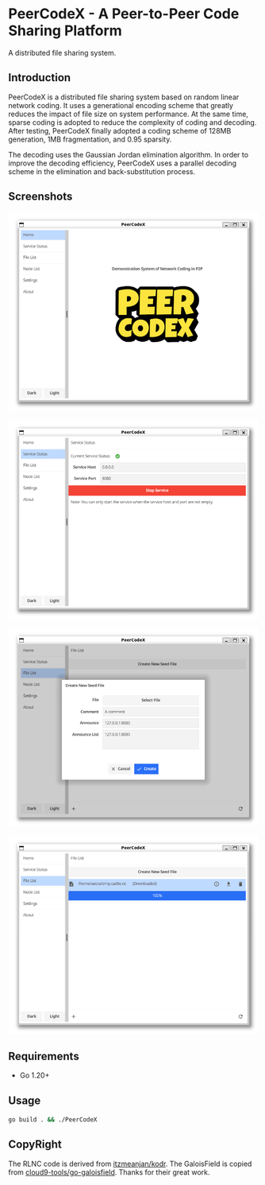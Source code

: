# PeerCodeX - A Peer-to-Peer Code Sharing Platform

A distributed file sharing system.

## Introduction

PeerCodeX is a distributed file sharing system based on random linear network coding. It uses a generational encoding scheme that greatly reduces the impact of file size on system performance. At the same time, sparse coding is adopted to reduce the complexity of coding and decoding. After testing, PeerCodeX finally adopted a coding scheme of 128MB generation, 1MB fragmentation, and 0.95 sparsity.

The decoding uses the Gaussian Jordan elimination algorithm. In order to improve the decoding efficiency, PeerCodeX uses a parallel decoding scheme in the elimination and back-substitution process.

## Screenshots

![Home](./screenshots/Home.png)

![Service Status](./screenshots/Service-Status.png)

![Create Seed](./screenshots/Create-Seed.png)

![File List](./screenshots/File-List.png)

## Requirements

- Go 1.20+

## Usage

```bash
go build . && ./PeerCodeX
```

## CopyRight

The RLNC code is derived from [itzmeanjan/kodr](https://github.com/itzmeanjan/kodr). The GaloisField is copied from [cloud9-tools/go-galoisfield](https://github.com/cloud9-tools/go-galoisfield). Thanks for their great work.
